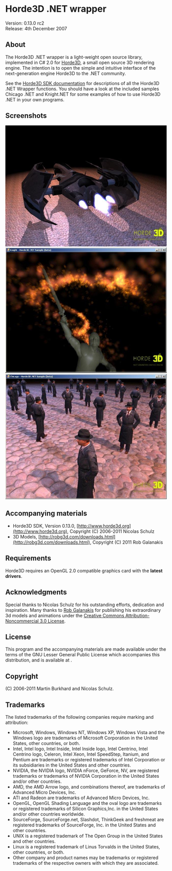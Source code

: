 Horde3D .NET wrapper
====================
Version: 0.13.0 rc2<br/>
Release: 4th December 2007<br/>

About
--------------------------------------------------------------------------------
The Horde3D .NET wrapper is a light-weight open source library, implemented in C# 2.0 for [Horde3D](http://www.horde3d.org), a small open source 3D rendering engine.
The intention is to open the simple and intuitive interface of the next-generation engine Horde3D to the .NET community.

See the [Horde3D SDK documentation](http://www.horde3d.org/docs/manual.html) for descriptions of all the Horde3D .NET Wrapper functions. 
You should have a look at the included samples Chicago .NET and Knight.NET for some examples of how to use Horde3D .NET in your own programs.

Screenshots
--------------------------------------------------------------------------------
![alt text](https://github.com/burkhardm/Horde3D-.NET-wrapper/blob/master/Screenshots/screenshot01.jpg?raw=true "Ship X")
![alt text](https://github.com/burkhardm/Horde3D-.NET-wrapper/blob/master/Screenshots/screenshot02.jpg?raw=true "Knight")
![alt text](https://github.com/burkhardm/Horde3D-.NET-wrapper/blob/master/Screenshots/screenshot03.jpg?raw=true "Chicago")


Accompanying materials
--------------------------------------------------------------------------------
 * Horde3D SDK, Version 0.13.0, [http://www.horde3d.org](http://www.horde3d.org), Copyright (C) 2006-2011 Nicolas Schulz
 * 3D Models, [http://robg3d.com/downloads.html](http://robg3d.com/downloads.html), Copyright (C) 2011 Rob Galanakis

Requirements
--------------------------------------------------------------------------------
Horde3D requires an OpenGL 2.0 compatible graphics card with the **latest drivers**.

Acknowledgments
--------------------------------------------------------------------------------
Special thanks to Nicolas Schulz for his outstanding efforts, dedication and inspiration. Many thanks to [Rob Galanakis](http://robg3d.com/downloads.html) for publishing his extraordinary 3d models and animations under the [Creative Commons Attribution-Noncommercial 3.0 License](http://creativecommons.org/licenses/by-nc/3.0/).
 
License
--------------------------------------------------------------------------------
This program and the accompanying materials are made available under the terms of the GNU Lesser General Public License which accompanies this distribution, and is available at []().

Copyright
--------------------------------------------------------------------------------
(C) 2006-2011 Martin Burkhard and Nicolas Schulz.

Trademarks
--------------------------------------------------------------------------------
The listed trademarks of the following companies require marking and attribution:<br/>
 * Microsoft, Windows, Windows NT, Windows XP, Windows Vista and the Windows logo are trademarks of Microsoft Corporation in the United States, other countries, or both.
 * Intel, Intel logo, Intel Inside, Intel Inside logo, Intel Centrino, Intel Centrino logo, Celeron, Intel Xeon, Intel SpeedStep, Itanium, and Pentium are trademarks or registered trademarks of Intel Corporation or its subsidiaries in the United States and other countries.
 * NVIDIA, the NVIDIA logo, NVIDIA nForce, GeForce, NV, are registered trademarks or trademarks of NVIDIA Corporation in the United States and/or other countries. 
 * AMD, the AMD Arrow logo, and combinations thereof, are trademarks of Advanced Micro Devices, Inc.
 * ATI and Radeon are trademarks of Advanced Micro Devices, Inc.
 * OpenGL, OpenGL Shading Language and the oval logo are trademarks or registered trademarks of Silicon Graphics,Inc. in the United States and/or other countries worldwide.
 * SourceForge, SourceForge.net, Slashdot, ThinkGeek and freshmeat are registered trademarks of SourceForge, Inc. in the United States and other countries.
 * UNIX is a registered trademark of The Open Group in the United States and other countries.
 * Linux is a registered trademark of Linus Torvalds in the United States, other countries, or both.
 * Other company and product names may be trademarks or registered trademarks of the respective owners with which they are associated.


